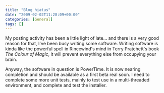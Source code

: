 ```yaml
---
title: "Blog hiatus"
date: "2009-02-02T11:28:09+00:00"
categories: [General]
tags: []
---
```


My posting activity has been a little light of late... and there is a very good reason for that, I've been busy writing some software. Writing software is kinda like the powerful spell in Rincewind's mind in Terry Pratchett's book <em>The Colour of Magic</em>, it will prevent everything else from occupying your brain.

Anyway, the software in question is PowerTime. It is now nearing completion and should be available as a first beta real soon. I need to complete some more unit tests, mainly to test use in a multi-threaded environment, and complete and test the installer.
